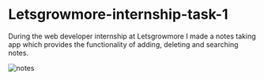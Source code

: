 # Letsgrowmore-internship-task-1
During the web developer internship at Letsgrowmore  I made a notes taking app which provides the functionality of adding, deleting and searching notes.

![notes](https://user-images.githubusercontent.com/67512104/134482460-ba930cca-effc-4b4a-a0aa-b90048216146.PNG)

